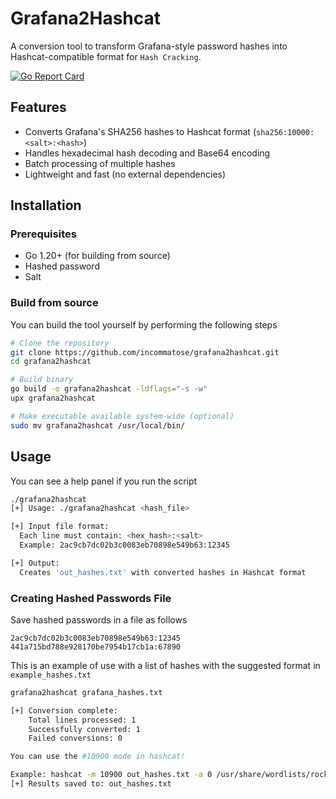 # Grafana2Hashcat

A conversion tool to transform Grafana-style password hashes into Hashcat-compatible format for `Hash Cracking`.

[![Go Report Card](https://goreportcard.com/badge/github.com/incommatose/grafana2hashcat)](https://goreportcard.com/report/github.com/incommatose/grafana2hashcat)

## Features

- Converts Grafana's SHA256 hashes to Hashcat format (`sha256:10000:<salt>:<hash>`)
- Handles hexadecimal hash decoding and Base64 encoding
- Batch processing of multiple hashes
- Lightweight and fast (no external dependencies)

## Installation

### Prerequisites
- Go 1.20+ (for building from source)
- Hashed password
- Salt

### Build from source
You can build the tool yourself by performing the following steps

```bash
# Clone the repository
git clone https://github.com/incommatose/grafana2hashcat.git
cd grafana2hashcat

# Build binary
go build -o grafana2hashcat -ldflags="-s -w"
upx grafana2hashcat

# Make executable available system-wide (optional)
sudo mv grafana2hashcat /usr/local/bin/
```


## Usage
You can see a help panel if you run the script

~~~ bash
./grafana2hashcat                         
[+] Usage: ./grafana2hashcat <hash_file>

[+] Input file format:
  Each line must contain: <hex_hash>:<salt>
  Example: 2ac9cb7dc02b3c0083eb70898e549b63:12345

[+] Output:
  Creates 'out_hashes.txt' with converted hashes in Hashcat format
~~~

### Creating Hashed Passwords File
Save hashed passwords in a file as follows

~~~ text
2ac9cb7dc02b3c0083eb70898e549b63:12345
441a715bd788e928170be7954b17cb1a:67890
~~~

This is an example of use with a list of hashes with the suggested format in `example_hashes.txt`

```bash
grafana2hashcat grafana_hashes.txt 

[+] Conversion complete:
    Total lines processed: 1
    Successfully converted: 1
    Failed conversions: 0

You can use the #10900 mode in hashcat!

Example: hashcat -m 10900 out_hashes.txt -a 0 /usr/share/wordlists/rockyou.txt -O
[+] Results saved to: out_hashes.txt
```


